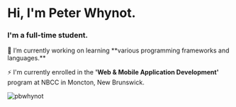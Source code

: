 <h1 align="left">Hi, I'm Peter Whynot.</h1>
<h3 align="left">I'm a full-time student.</h3>
🌱 I’m currently working on learning **various programming frameworks and languages.** 

⚡ I'm currently enrolled in the **'Web & Mobile Application Development'** program at NBCC in Moncton, New Brunswick.

<p align="left">
</p>

<p><img align="center" src="https://github-readme-streak-stats.herokuapp.com/?user=pbwhynot&" alt="pbwhynot" /></p>








